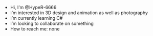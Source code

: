 -  Hi, I’m @HypeR-6666
-  I’m interested in 3D design and animation as well as photography
-  I’m currently learning C#
-  I’m looking to collaborate on something
-  How to reach me: none

<!---
HypeR-6666/HypeR-6666 is a ✨ special ✨ repository because its `README.md` (this file) appears on your GitHub profile.
You can click the Preview link to take a look at your changes.
--->
